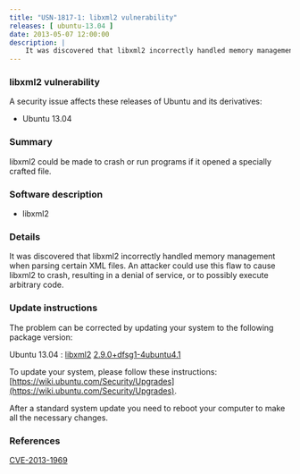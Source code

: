```yaml
---
title: "USN-1817-1: libxml2 vulnerability"
releases: [ ubuntu-13.04 ]
date: 2013-05-07 12:00:00
description: |
    It was discovered that libxml2 incorrectly handled memory management when parsing certain XML files. An attacker could use this flaw to cause libxml2 to crash, resulting in a denial of service, or to possibly execute arbitrary code. 
--- 
```

 
### libxml2 vulnerability

A security issue affects these releases of Ubuntu and its derivatives:

* Ubuntu 13.04

### Summary

libxml2 could be made to crash or run programs if it opened a specially crafted file.

### Software description

* libxml2 

### Details

It was discovered that libxml2 incorrectly handled memory management when parsing certain XML files. An attacker could use this flaw to cause libxml2 to crash, resulting in a denial of service, or to possibly execute arbitrary code. 

### Update instructions

The problem can be corrected by updating your system to the following package version:

Ubuntu 13.04
 : [libxml2](https://launchpad.net/ubuntu/+source/libxml2) <span> [2.9.0+dfsg1-4ubuntu4.1](https://launchpad.net/ubuntu/+source/libxml2/2.9.0+dfsg1-4ubuntu4.1) </span> 

To update your system, please follow these instructions: [https://wiki.ubuntu.com/Security/Upgrades](https://wiki.ubuntu.com/Security/Upgrades).

After a standard system update you need to reboot your computer to make all the necessary changes. 

### References

 [CVE-2013-1969](http://people.ubuntu.com/~ubuntu-security/cve/CVE-2013-1969)
 

